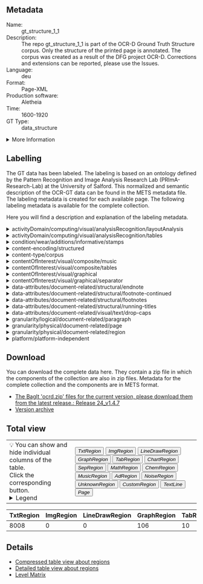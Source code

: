 <link rel="stylesheet" href="table_hide.css"/>
<div class="metadata">
   <h2>Metadata</h2>
   <dl class="grid">
      <dt>Name:</dt>
      <dd>gt_structure_1_1</dd>
      <dt>Description:</dt>
      <dd>The repo gt_structure_1_1 is part of the OCR-D Ground Truth Structure corpus. Only the structure of the printed page is annotated. The corpus was created as a result of the DFG project OCR-D. Corrections and extensions can be reported, please use the Issues.</dd>
      <dt>Language:</dt>
      <dd>deu</dd>
      <dt>Format:</dt>
      <dd>Page-XML</dd>
      <dt>Production software:</dt>
      <dd>Aletheia</dd>
      <dt>Time:</dt>
      <dd>1600-1920</dd>
      <dt>GT Type:</dt>
      <dd>data_structure</dd>
   </dl>
   <details>
      <summary>More Information</summary>
      <dl class="more-grid">
         <dt>Transcription Guidelines:</dt>
         <dd>OCR-D-GT-Guideline, Part: Structure Ground Truth
https://ocr-d.de/en/gt-guidelines/trans/structur_gt.html</dd>
         <dt>License:</dt>
         <dd>CC0-1.0</dd>
         <dt>Project:</dt>
         <dd>OCR-D</dd>
         <dt>Project-URL:</dt>
         <dd>https://ocr-d.de/</dd>
      </dl>
   </details>
</div>
<div class="metadata">
   <h2>Labelling</h2>
   <p>The GT data has been labeled. The labeling is 
               based on an ontology defined by the Pattern Recognition and Image Analysis Research Lab 
               (PRImA-Research-Lab) at the University of Salford. 
               This normalized and semantic description of the OCR-GT data can be found in the METS metadata file. 
               The labeling metadata is created for each available page. The following labeling metadata is available for the complete collection.</p>
   <p>Here you will find a description and explanation of the labeling metadata.</p>
   <details>
      <summary>activityDomain/computing/visual/analysisRecognition/layoutAnalysis</summary>
      <p>
         <strong>Description: </strong>In computer vision, document layout analysis is the process of identifying and categorizing the regions of interest in the scanned image of a text document. A reading system requires the segmentation of text zones from non-textual ones and the arrangement in their correct reading order.

Examples:
Page layout analysis (segmentation into regions, classification into text, graphic, table etc.)

Related:
"OCR": Often used as a synonym for layout analysis and text recognition, but strictly only the text recognition component.</p>
   </details>
   <details>
      <summary>activityDomain/computing/visual/analysisRecognition/tables</summary>
      <p>
         <strong>Description: </strong>The recognition of table/form structure and/or contents. 

Examples:
Stock exchange data in a newspaper,
Filled in questionaire form

Related:
OCR
Object / shape recognition (e.g. table separator detection)</p>
   </details>
   <details>
      <summary>condition/wear/additions/informative/stamps</summary>
      <p>
         <strong>Description: </strong>The medium was stamped</p>
   </details>
   <details>
      <summary>content-encoding/structured</summary>
      <p>
         <strong>Description: </strong>E.g. XML</p>
   </details>
   <details>
      <summary>content-type/corpus</summary>
      <p>
         <strong>Description: </strong>
Corpus: a collection of written texts, especially the entire works of a particular author or a body of writing on a particular subject.

Examples:
A text corpus,
An image database</p>
   </details>
   <details>
      <summary>contentOfInterest/visual/composite/music</summary>
      <p>
         <strong>Description: </strong>
                        Description coming soon.
                    </p>
   </details>
   <details>
      <summary>contentOfInterest/visual/composite/tables</summary>
      <p>
         <strong>Description: </strong>
                        Description coming soon.
                    </p>
   </details>
   <details>
      <summary>contentOfInterest/visual/graphical</summary>
      <p>
         <strong>Description: </strong>
                        Description coming soon.
                    </p>
   </details>
   <details>
      <summary>contentOfInterest/visual/graphical/separator</summary>
      <p>
         <strong>Description: </strong>
                        Description coming soon.
                    </p>
   </details>
   <details>
      <summary>data-attributes/document-related/structural/endnote</summary>
      <p>
         <strong>Description: </strong>
      </p>
   </details>
   <details>
      <summary>data-attributes/document-related/structural/footnote-continued</summary>
      <p>
         <strong>Description: </strong>
      </p>
   </details>
   <details>
      <summary>data-attributes/document-related/structural/footnotes</summary>
      <p>
         <strong>Description: </strong>Footnotes at bottom of page</p>
   </details>
   <details>
      <summary>data-attributes/document-related/structural/running-titles</summary>
      <p>
         <strong>Description: </strong>Titles repeated each page</p>
   </details>
   <details>
      <summary>data-attributes/document-related/visual/text/drop-caps</summary>
      <p>
         <strong>Description: </strong>Drap capitals (large capitals at beginning of paragraph)</p>
   </details>
   <details>
      <summary>granularity/logical/document-related/paragraph</summary>
      <p>
         <strong>Description: </strong>
                        Description coming soon.
                    </p>
   </details>
   <details>
      <summary>granularity/physical/document-related/page</summary>
      <p>
         <strong>Description: </strong>
                        Description coming soon.
                    </p>
   </details>
   <details>
      <summary>granularity/physical/document-related/region</summary>
      <p>
         <strong>Description: </strong>Region, zone, block</p>
   </details>
   <details>
      <summary>platform/platform-independent</summary>
      <p>
         <strong>Description: </strong>
                        Description coming soon.
                    </p>
   </details>
</div>
<div class="metadata">
   <h2>Download</h2>
   <p>You can download the complete data here. 
                        They contain a zip file in which the components of the collection are also in zip files.
                        Metadata for the complete collection and the components are in METS format.</p>
   <ul>
      <li>
         <a href="https://github.com/OCR-D/gt_structure_1_1/releases/tag/v1.4.7">The BagIt 'ocrd.zip' files for the current version, please download them from the latest release.: Release 24_v1.4.7</a>
      </li>
      <li>
         <a href="https://github.com/OCR-D/gt_structure_1_1/releases">Version archive</a>
      </li>
   </ul>
</div>
<div class="metadata">
   <h2>Total view</h2>
   <table class="noStyle">
      <tr>
         <td>💡 You can show and hide individual columns of the table.<br/>Click the corresponding button.
                            <details>
               <summary>Legend</summary>
               <dl class="grid">
                  <dt>TxtRegion</dt>
                  <dd>
                     <a href="https://ocr-d.de/de/gt-guidelines/trans/lytextregion.html"
                        target="_blank">TextRegion</a>
                  </dd>
                  <dt>ImgRegion</dt>
                  <dd>
                     <a href="https://ocr-d.de/de/gt-guidelines/trans/lyBildbereiche.html"
                        target="_blank">ImageRegion</a>
                  </dd>
                  <dt>LineDrawRegion</dt>
                  <dd>LineDrawingRegion</dd>
                  <dt>GraphRegion</dt>
                  <dd>
                     <a href="https://ocr-d.de/de/gt-guidelines/trans/lyGraphik.html"
                        target="_blank">GraphicRegion</a>
                  </dd>
                  <dt>TabRegion</dt>
                  <dd>
                     <a href="https://ocr-d.de/de/gt-guidelines/trans/lyTabellen.html"
                        target="_blank">TableRegion</a>
                  </dd>
                  <dt>ChartRegion</dt>
                  <dd>ChartRegion</dd>
                  <dt>SepRegion</dt>
                  <dd>
                     <a href="https://ocr-d.de/de/gt-guidelines/trans/lySeparatoren.html"
                        target="_blank">SeperatorRegion</a>
                  </dd>
                  <dt>MathRegion</dt>
                  <dd>
                     <a href="https://ocr-d.de/de/gt-guidelines/trans/lyMathematische_Zeichen.html"
                        target="_blank">MathsRegion</a>
                  </dd>
                  <dt>ChemRegion</dt>
                  <dd>
                     <a href="https://ocr-d.de/de/gt-guidelines/trans/lyChemische_Symbole.html"
                        target="_blank">ChemRegion</a>
                  </dd>
                  <dt>MusicRegion</dt>
                  <dd>
                     <a href="https://ocr-d.de/de/gt-guidelines/trans/lyNotenzeichen.html"
                        target="_blank">MusicRegion</a>
                  </dd>
                  <dt>AdRegion</dt>
                  <dd>
                     <a href="https://ocr-d.de/de/gt-guidelines/trans/lyWerbung.html"
                        target="_blank">AdvertRegion</a>
                  </dd>
                  <dt>NoiseRegion</dt>
                  <dd>
                     <a href="https://ocr-d.de/de/gt-guidelines/trans/lyRauschen.html"
                        target="_blank">NoiseRegion</a>
                  </dd>
                  <dt>UnknownRegion</dt>
                  <dd>
                     <a href="https://ocr-d.de/de/gt-guidelines/trans/lySonstiges.html"
                        target="_blank">UnknownRegion</a>
                  </dd>
                  <dt>CustomRegion</dt>
                  <dd>CustomRegion</dd>
                  <dt>TextLine</dt>
                  <dd>TextLine</dd>
                  <dt>Page</dt>
                  <dd>Page</dd>
               </dl>
            </details>
         </td>
         <td>
            <div class="grid-container">
               <button onclick="document.getElementById('table_id').classList.toggle('hide1')">
                  <i>TxtRegion</i>
               </button>
               <button onclick="document.getElementById('table_id').classList.toggle('hide2')">
                  <i>ImgRegion</i>
               </button>
               <button onclick="document.getElementById('table_id').classList.toggle('hide3')">
                  <i>LineDrawRegion</i>
               </button>
               <button onclick="document.getElementById('table_id').classList.toggle('hide4')">
                  <i>GraphRegion</i>
               </button>
               <button onclick="document.getElementById('table_id').classList.toggle('hide5')">
                  <i>TabRegion</i>
               </button>
               <button onclick="document.getElementById('table_id').classList.toggle('hide6')">
                  <i>ChartRegion</i>
               </button>
               <button onclick="document.getElementById('table_id').classList.toggle('hide7')">
                  <i>SepRegion</i>
               </button>
               <button onclick="document.getElementById('table_id').classList.toggle('hide8')">
                  <i>MathRegion</i>
               </button>
               <button onclick="document.getElementById('table_id').classList.toggle('hide9')">
                  <i>ChemRegion</i>
               </button>
               <button onclick="document.getElementById('table_id').classList.toggle('hide10')">
                  <i>MusicRegion</i>
               </button>
               <button onclick="document.getElementById('table_id').classList.toggle('hide11')">
                  <i>AdRegion</i>
               </button>
               <button onclick="document.getElementById('table_id').classList.toggle('hide12')">
                  <i>NoiseRegion</i>
               </button>
               <button onclick="document.getElementById('table_id').classList.toggle('hide13')">
                  <i>UnknownRegion</i>
               </button>
               <button onclick="document.getElementById('table_id').classList.toggle('hide14')">
                  <i>CustomRegion</i>
               </button>
               <button onclick="document.getElementById('table_id').classList.toggle('hide15')">
                  <i>TextLine</i>
               </button>
               <button onclick="document.getElementById('table_id').classList.toggle('hide16')">
                  <i>Page</i>
               </button>
            </div>
         </td>
      </tr>
   </table>
   <table id="table_id">
      <thead>
         <tr>
            <th>TxtRegion</th>
            <th>ImgRegion</th>
            <th>LineDrawRegion</th>
            <th>GraphRegion</th>
            <th>TabRegion</th>
            <th>ChartRegion</th>
            <th>SepRegion</th>
            <th>MathRegion</th>
            <th>ChemRegion</th>
            <th>MusicRegion</th>
            <th>AdRegion</th>
            <th>NoiseRegion</th>
            <th>UnknownRegion</th>
            <th>CustomRegion</th>
            <th>TextLine</th>
            <th>Page</th>
         </tr>
      </thead>
      <tbody>
         <tr>
            <td>8008</td>
            <td>0</td>
            <td>0</td>
            <td>106</td>
            <td>10</td>
            <td>0</td>
            <td>1327</td>
            <td>0</td>
            <td>0</td>
            <td>6</td>
            <td>0</td>
            <td>0</td>
            <td>0</td>
            <td>0</td>
            <td>0</td>
            <td>1317</td>
         </tr>
      </tbody>
   </table>
</div>
<div>
   <h2>Details</h2>
   <ul>
      <li>
         <a href="table">Compressed table view about regions</a>
      </li>
      <li>
         <a href="overview">Detailed table view about regions</a>
      </li>
      <li>
         <a href="overview-level">Level Matrix</a>
      </li>
   </ul>
</div>
